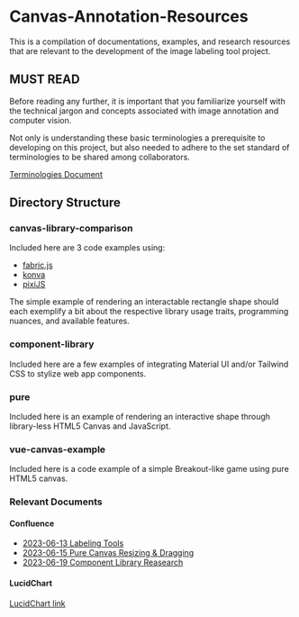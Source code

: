 # Canvas-Annotation-Resources


This is a compilation of documentations, examples, and research resources that are relevant to the development of the image labeling tool project.

## MUST READ

Before reading any further, it is important that you familiarize yourself with the technical jargon and concepts associated with image annotation and computer vision.

Not only is understanding these basic terminologies a prerequisite to developing on this project, but also needed to adhere to the set standard of terminologies to be shared among collaborators.

[Terminologies Document](https://alcherainc.atlassian.net/wiki/spaces/AADF/pages/1865613347/Terminology+Document)

## Directory Structure

### canvas-library-comparison

Included here are 3 code examples using:
- [fabric.js](http://fabricjs.com/)
- [konva](https://konvajs.org/)
- [pixiJS](https://pixijs.com/)

The simple example of rendering an interactable rectangle shape should each exemplify a bit about the respective library usage traits, programming nuances, and available features.

### component-library

Included here are a few examples of integrating Material UI and/or Tailwind CSS to stylize web app components.

### pure

Included here is an example of rendering an interactive shape through library-less HTML5 Canvas and JavaScript.

### vue-canvas-example

Included here is a code example of a simple Breakout-like game using pure HTML5 canvas.

### Relevant Documents

#### Confluence

- [2023-06-13 Labeling Tools](https://alcherainc.atlassian.net/wiki/spaces/AADF/pages/1860501751/2023-06-13+Labeling+Tools)
- [2023-06-15 Pure Canvas Resizing & Dragging](https://alcherainc.atlassian.net/wiki/spaces/AADF/pages/1861517432/2023-06-15+Pure+Canvas+Resizing+Dragging)
- [2023-06-19 Component Library Reasearch](https://alcherainc.atlassian.net/wiki/spaces/AADF/pages/1864368242/2023-06-19+Component+Library+Reasearch)

#### LucidChart

[LucidChart link](https://lucid.app/lucidchart/167118d4-4da6-43d4-8874-df99e1325b46/edit?viewport_loc=102%2C556%2C3045%2C1778%2CXLA8vB9AU_tb&invitationId=inv_9adc9550-3757-48e4-90fc-caf977bf204a)
